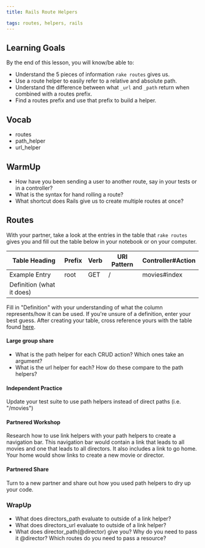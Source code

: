 ```yaml
---
title: Rails Route Helpers

tags: routes, helpers, rails
---
```


##  Learning Goals

By the end of this lesson, you will know/be able to:

* Understand the 5 pieces of information `rake routes` gives us.
* Use a route helper to easily refer to a relative and absolute path.
* Understand the difference between what `_url` and `_path` return when combined with a routes prefix.
* Find a routes prefix and use that prefix to build a helper.

## Vocab
* routes
* path_helper
* url_helper

## WarmUp

* How have you been sending a user to another route, say in your tests or in a controller? 
* What is the syntax for hand rolling a route?
* What shortcut does Rails give us to create multiple routes at once?

## Routes

With your partner, take a look at the entries in the table that `rake routes` gives you and fill out the table below in your notebook or on your computer.

|Table Heading       |Prefix|Verb|URI Pattern|Controller#Action|
|--------------------|------|----|-----------|-----------------|
|Example Entry       | root |GET | /         |movies#index     |
|Definition (what it does)|      |    |           |                 |

Fill in "Definition" with your understanding of what the column represents/how it can be used. If you're unsure of a definition, enter your best guess. After creating your table, cross reference yours with the table found [here](https://docs.google.com/spreadsheets/d/1AGjUE49UJajPEQHvh3plKjaem5RAGvuv5SNjZzvjD9U/edit#gid=0).

#### Large group share
* What is the path helper for each CRUD action? Which ones take an argument?
* What is the url helper for each? How do these compare to the path helpers? 

#### Independent Practice
Update your test suite to use path helpers instead of direct paths (i.e. "/movies") 

#### Partnered Workshop

Research how to use link helpers with your path helpers to create a navigation bar. This navigation bar would contain a link that leads to all movies and one that leads to all directors. It also includes a link to go home. Your home would show links to create a new movie or director.

#### Partnered Share 

Turn to a new partner and share out how you used path helpers to dry up your code.

### WrapUp

* What does directors_path evaluate to outside of a link helper?
* What does directors_url evaluate to outside of a link helper?
* What does director_path(@director) give you? Why do you need to pass it @director? Which routes do you need to pass a resource?
